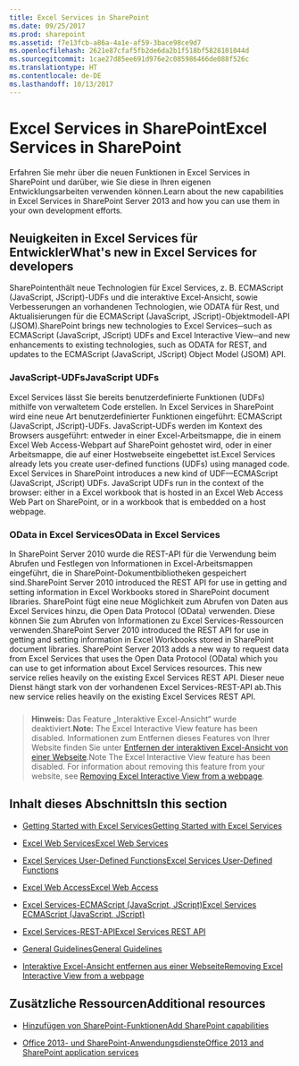 ```yaml
---
title: Excel Services in SharePoint
ms.date: 09/25/2017
ms.prod: sharepoint
ms.assetid: f7e13fcb-a86a-4a1e-af59-3bace98ce9d7
ms.openlocfilehash: 2621e87cfaf5fb2de6da2b1f518bf5828101044d
ms.sourcegitcommit: 1cae27d85ee691d976e2c085986466de088f526c
ms.translationtype: HT
ms.contentlocale: de-DE
ms.lasthandoff: 10/13/2017
---
```

# <a name="excel-services-in-sharepoint"></a><span data-ttu-id="45400-102">Excel Services in SharePoint</span><span class="sxs-lookup"><span data-stu-id="45400-102">Excel Services in SharePoint</span></span>
<span data-ttu-id="45400-103">Erfahren Sie mehr über die neuen Funktionen in Excel Services in SharePoint und darüber, wie Sie diese in Ihren eigenen Entwicklungsarbeiten verwenden können.</span><span class="sxs-lookup"><span data-stu-id="45400-103">Learn about the new capabilities in Excel Services in SharePoint Server 2013 and how you can use them in your own development efforts.</span></span>
## <a name="whats-new-in-excel-services-for-developers"></a><span data-ttu-id="45400-104">Neuigkeiten in Excel Services für Entwickler</span><span class="sxs-lookup"><span data-stu-id="45400-104">What's new in Excel Services for developers</span></span>
<span data-ttu-id="45400-105"><a name="xlsWhatsNew"> </a></span><span class="sxs-lookup"><span data-stu-id="45400-105"></span></span>

<span data-ttu-id="45400-106">SharePointenthält neue Technologien für Excel Services, z. B. ECMAScript (JavaScript, JScript)-UDFs und die interaktive Excel-Ansicht, sowie Verbesserungen an vorhandenen Technologien, wie ODATA für Rest, und Aktualisierungen für die ECMAScript (JavaScript, JScript)-Objektmodell-API (JSOM).</span><span class="sxs-lookup"><span data-stu-id="45400-106">SharePoint brings new technologies to Excel Services─such as ECMAScript (JavaScript, JScript) UDFs and Excel Interactive View─and new enhancements to existing technologies, such as ODATA for REST, and updates to the ECMAScript (JavaScript, JScript) Object Model (JSOM) API.</span></span>
  
    
    

### <a name="javascript-udfs"></a><span data-ttu-id="45400-107">JavaScript-UDFs</span><span class="sxs-lookup"><span data-stu-id="45400-107">JavaScript UDFs</span></span>
<span data-ttu-id="45400-108"><a name="xlsJsUdfs"> </a></span><span class="sxs-lookup"><span data-stu-id="45400-108"></span></span>

<span data-ttu-id="45400-p101">Excel Services lässt Sie bereits benutzerdefinierte Funktionen (UDFs) mithilfe von verwaltetem Code erstellen. In Excel Services in SharePoint wird eine neue Art benutzerdefinierter Funktionen eingeführt: ECMAScript (JavaScript, JScript)-UDFs. JavaScript-UDFs werden im Kontext des Browsers ausgeführt: entweder in einer Excel-Arbeitsmappe, die in einem Excel Web Access-Webpart auf SharePoint gehostet wird, oder in einer Arbeitsmappe, die auf einer Hostwebseite eingebettet ist.</span><span class="sxs-lookup"><span data-stu-id="45400-p101">Excel Services already lets you create user-defined functions (UDFs) using managed code. Excel Services in SharePoint introduces a new kind of UDF—ECMAScript (JavaScript, JScript) UDFs. JavaScript UDFs run in the context of the browser: either in a Excel workbook that is hosted in an Excel Web Access Web Part on SharePoint, or in a workbook that is embedded on a host webpage.</span></span> 
  
    
    

### <a name="odata-in-excel-services"></a><span data-ttu-id="45400-112">OData in Excel Services</span><span class="sxs-lookup"><span data-stu-id="45400-112">OData in Excel Services</span></span>
<span data-ttu-id="45400-113"><a name="xlsOdata"> </a></span><span class="sxs-lookup"><span data-stu-id="45400-113"></span></span>

<span data-ttu-id="45400-114">In SharePoint Server 2010 wurde die REST-API für die Verwendung beim Abrufen und Festlegen von Informationen in Excel-Arbeitsmappen eingeführt, die in SharePoint-Dokumentbibliotheken gespeichert sind.</span><span class="sxs-lookup"><span data-stu-id="45400-114">SharePoint Server 2010 introduced the REST API for use in getting and setting information in Excel Workbooks stored in SharePoint document libraries.</span></span> <span data-ttu-id="45400-115">SharePoint fügt eine neue Möglichkeit zum Abrufen von Daten aus Excel Services hinzu, die Open Data Protocol (OData) verwenden. Diese können Sie zum Abrufen von Informationen zu Excel Services-Ressourcen verwenden.</span><span class="sxs-lookup"><span data-stu-id="45400-115">SharePoint Server 2010 introduced the REST API for use in getting and setting information in Excel Workbooks stored in SharePoint document libraries. SharePoint Server 2013 adds a new way to request data from Excel Services that uses the Open Data Protocol (OData) which you can use to get information about Excel Services resources. This new service relies heavily on the existing Excel Services REST API.</span></span> <span data-ttu-id="45400-116">Dieser neue Dienst hängt stark von der vorhandenen Excel Services-REST-API ab.</span><span class="sxs-lookup"><span data-stu-id="45400-116">This new service relies heavily on the existing Excel Services REST API.</span></span>
  
    
    

### 
<span data-ttu-id="45400-117"><a name="xlsOdata"> </a></span><span class="sxs-lookup"><span data-stu-id="45400-117"></span></span>


> <span data-ttu-id="45400-118">**Hinweis:** Das Feature „Interaktive Excel-Ansicht“ wurde deaktiviert.</span><span class="sxs-lookup"><span data-stu-id="45400-118">**Note:** The Excel Interactive View feature has been disabled.</span></span> <span data-ttu-id="45400-119">Informationen zum Entfernen dieses Features von Ihrer Website finden Sie unter [Entfernen der interaktiven Excel-Ansicht von einer Webseite](removing-excel-interactive-view-from-a-webpage.md).</span><span class="sxs-lookup"><span data-stu-id="45400-119">Note The Excel Interactive View feature has been disabled. For information about removing this feature from your website, see  [Removing Excel Interactive View from a webpage](removing-excel-interactive-view-from-a-webpage.md).</span></span> 
  
    
    


## <a name="in-this-section"></a><span data-ttu-id="45400-120">Inhalt dieses Abschnitts</span><span class="sxs-lookup"><span data-stu-id="45400-120">In this section</span></span>
<span data-ttu-id="45400-121"><a name="xlsWhatsNew"> </a></span><span class="sxs-lookup"><span data-stu-id="45400-121"></span></span>


-  [<span data-ttu-id="45400-122">Getting Started with Excel Services</span><span class="sxs-lookup"><span data-stu-id="45400-122">Getting Started with Excel Services</span></span>](getting-started-with-excel-services.md)
    
  
-  [<span data-ttu-id="45400-123">Excel Web Services</span><span class="sxs-lookup"><span data-stu-id="45400-123">Excel Web Services</span></span>](excel-web-services.md)
    
  
-  [<span data-ttu-id="45400-124">Excel Services User-Defined Functions</span><span class="sxs-lookup"><span data-stu-id="45400-124">Excel Services User-Defined Functions</span></span>](excel-services-user-defined-functions.md)
    
  
-  [<span data-ttu-id="45400-125">Excel Web Access</span><span class="sxs-lookup"><span data-stu-id="45400-125">Excel Web Access</span></span>](excel-web-access.md)
    
  
-  [<span data-ttu-id="45400-126">Excel Services-ECMAScript (JavaScript, JScript)</span><span class="sxs-lookup"><span data-stu-id="45400-126">Excel Services ECMAScript (JavaScript, JScript)</span></span>](excel-services-ecmascript-javascript-jscript.md)
    
  
-  [<span data-ttu-id="45400-127">Excel Services-REST-API</span><span class="sxs-lookup"><span data-stu-id="45400-127">Excel Services REST API</span></span>](excel-services-rest-api.md)
    
  
-  [<span data-ttu-id="45400-128">General Guidelines</span><span class="sxs-lookup"><span data-stu-id="45400-128">General Guidelines</span></span>](general-guidelines.md)
    
  
-  [<span data-ttu-id="45400-129">Interaktive Excel-Ansicht entfernen aus einer Webseite</span><span class="sxs-lookup"><span data-stu-id="45400-129">Removing Excel Interactive View from a webpage</span></span>](removing-excel-interactive-view-from-a-webpage.md)
    
  

## <a name="additional-resources"></a><span data-ttu-id="45400-130">Zusätzliche Ressourcen</span><span class="sxs-lookup"><span data-stu-id="45400-130">Additional resources</span></span>
<span data-ttu-id="45400-131"><a name="bk_addresources"> </a></span><span class="sxs-lookup"><span data-stu-id="45400-131"></span></span>


-  [<span data-ttu-id="45400-132">Hinzufügen von SharePoint-Funktionen</span><span class="sxs-lookup"><span data-stu-id="45400-132">Add SharePoint capabilities</span></span>](add-sharepoint-capabilities.md)
    
  
-  [<span data-ttu-id="45400-133">Office 2013- und SharePoint-Anwendungsdienste</span><span class="sxs-lookup"><span data-stu-id="45400-133">Office 2013 and SharePoint application services</span></span>](office-and-sharepoint-application-services.md)
    
  

  
    
    

